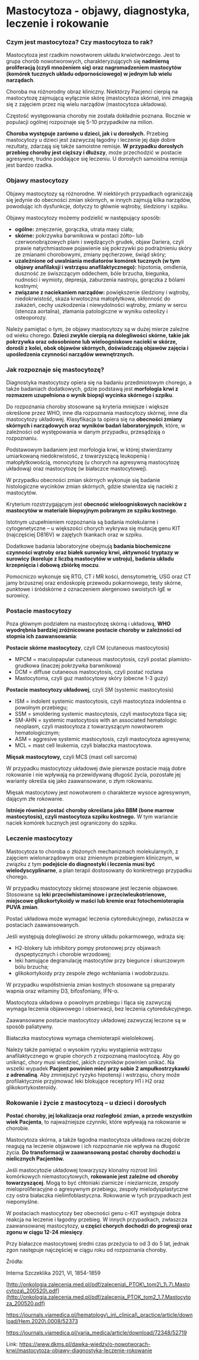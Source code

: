 # Mastocytoza - objawy, diagnostyka, leczenie i rokowanie

### Czym jest mastocytoza? Czy mastocytoza to rak?


Mastocytoza jest rzadkim nowotworem układu krwiotwórczego. Jest to grupa chorób nowotworowych, charakteryzujących się **nadmierną proliferacją (czyli mnożeniem się) oraz nagromadzeniem mastocytów (komórek tucznych układu odpornościowego) w jednym lub wielu narządach**.


Choroba ma różnorodny obraz kliniczny. Niektórzy Pacjenci cierpią na mastocytozę zajmującą wyłącznie skórę (mastocytoza skórna), inni zmagają się z zajęciem przez nią wielu narządów (mastocytoza układowa).


Częstość występowania choroby nie została dokładnie poznana. Rocznie w populacji ogólnej rozpoznaje się 5\-10 przypadków na milion.


**Choroba występuje zarówno u dzieci, jak i u dorosłych.** Przebieg mastocytozy u dzieci jest zazwyczaj łagodny i leczenie jej daje dobre rezultaty, zdarzają się także samoistne remisje. **W przypadku dorosłych przebieg choroby jest cięższy i dłuższy**, może przechodzić w postacie agresywne, trudno poddające się leczeniu. U dorosłych samoistna remisja jest bardzo rzadka.


### Objawy mastocytozy


Objawy mastocytozy są różnorodne. W niektórych przypadkach ograniczają się jedynie do obecności zmian skórnych, w innych zajmują kilka narządów, powodując ich dysfunkcje, dotyczy to głównie wątroby, śledziony i szpiku.


Objawy mastocytozy możemy podzielić w następujący sposób:


* **ogólne:** zmęczenie, gorączka, utrata masy ciała;
* **skórne:** pokrzywka barwnikowa w postaci żółto– lub czerwonobrązowych plam i swędzących grudek, objaw Dariera, czyli prawie natychmiastowe pojawienie się pokrzywki po podrażnieniu skóry ze zmianami chorobowymi, zmiany pęcherzowe, świąd skóry;
* **uzależnione od uwalniania mediatorów komórek tucznych (w tym objawy anafilaksji i wstrząsu anafilaktycznego):** hipotonia, omdlenia, duszność ze świszczącym oddechem, bóle brzucha, biegunka, nudności i wymioty, depresja, zaburzenia nastroju, gorączka z bólami kostnymi;
* **związane z naciekaniem narządów:** powiększenie śledziony i wątroby, niedokrwistość, skaza krwotoczna małopłytkowa, skłonność do zakażeń, cechy uszkodzenia i niewydolności wątroby, zmiany w sercu (stenoza aortalna), złamania patologiczne w wyniku osteolizy i osteoporozy.


Należy pamiętać o tym, że objawy mastocytozy są w dużej mierze zależne od wieku chorego. **Dzieci zwykle cierpią na dolegliwości skórne, takie jak pokrzywka oraz odosobnione lub wieloogniskowe nacieki w skórze, dorośli z kolei, obok objawów skórnych, doświadczają objawów zajęcia i upośledzenia czynności narządów wewnętrznych.**


### Jak rozpoznaje się mastocytozę?


Diagnostyka mastocytozy opiera się na badaniu przedmiotowym chorego, a także badaniach dodatkowych, gdzie podstawą jest **morfologia krwi z rozmazem uzupełniona o wynik biopsji wycinka skórnego i szpiku**.


Do rozpoznania choroby stosowane są kryteria mniejsze i większe określone przez WHO, inne dla rozpoznania mastocytozy skórnej, inne dla mastocytozy układowej. Klasyfikacja ta opiera się na **obecności zmiany skórnych i narządowych oraz wyników badań laboratoryjnych**, które, w zależności od występowania w danym przypadku, przesądzają o rozpoznaniu.


Podstawowym badaniem jest morfologia krwi, w której stwierdzamy umiarkowaną niedokrwistość, z towarzyszącą leukopenią i małopłytkowością, monocytozę (u chorych na agresywną mastocytozę układową) oraz mastocytozę (w białaczce mastocytowej).


W przypadku obecności zmian skórnych wykonuje się badanie histologiczne wycinków zmian skórnych, gdzie stwierdza się nacieki z mastocytów.


Kryterium rozstrzygającym jest **obecność wieloogniskowych nacieków z mastocytów w materiale biopsyjnym pobranym ze szpiku kostnego**.


Istotnym uzupełnieniem rozpoznania są badania molekularne i cytogenetyczne – u większości chorych wykrywa się mutację genu KIT (najczęściej D816V) w zajętych tkankach oraz w szpiku.


Dodatkowe badania laboratoryjne obejmują **badania biochemiczne czynności wątroby oraz białek surowicy krwi, aktywność tryptazy w surowicy (koreluje z liczbą mastocytów w ustroju), badania układu krzepnięcia i dobową zbiórkę moczu**.


Pomocniczo wykonuje się RTG, CT i MR kości, densytometrię, USG oraz CT jamy brzusznej oraz endoskopię przewodu pokarmowego, testy skórne, punktowe i śródskórne z oznaczeniem alergenowo swoistych IgE w surowicy.


### Postacie mastocytozy


Poza głównym podziałem na mastocytozę skórną i układową, **WHO wyodrębnia bardziej zróżnicowane postacie choroby w zależności od stopnia ich zaawansowania**:


**Postacie skórne mastocytozy**, czyli CM (cutaneous mastocytosis)


* MPCM \= maculopapular cutaneous mastocytosis, czyli postać plamisto\-grudkowa (inaczej pokrzywka barwnikowa)
* DCM \= diffuse cutaneous mastocytosis, czyli postać rozlana
* Mastocytoma, czyli guz mastocytowy skóry (obecne 1\-3 guzy)


**Postacie mastocytozy układowej**, czyli SM (systemic mastocytosis)


* ISM \= indolent systemic mastocytosis, czyli mastocytoza indolentna o powolnym przebiegu;
* SSM \= smoldering systemic mastocytosis, czyli mastocytoza tląca się;
* SM\-AHN \= systemic mastocytosis with an associated hematologic neoplasm, czyli mastocytoza z towarzyszącym nowotworem hematologicznym;
* ASM \= aggresive systemic mastocytosis, czyli mastocytoza agresywna;
* MCL \= mast cell leukemia, czyli białaczka mastocytowa.


**Mięsak mastocytowy,** czyli MCS (mast cell sarcoma)


W przypadku mastocytozy układowej dwie pierwsze postacie mają dobre rokowanie i nie wpływają na przewidywaną długość życia, pozostałe jej warianty określa się jako zaawansowane, o złym rokowaniu.


Mięsak mastocytowy jest nowotworem o charakterze wysoce agresywnym, dającym złe rokowanie.


**Istnieje również postać choroby określana jako BBM (bone marrow mastocytosis), czyli mastocytoza szpiku kostnego.** W tym wariancie naciek komórek tucznych jest ograniczony do szpiku.


### Leczenie mastocytozy


Mastocytoza to choroba o złożonych mechanizmach molekularnych, z zajęciem wielonarządowym oraz zmiennym przebiegiem klinicznym, w związku z tym **podejście do diagnostyki i leczenia musi być wielodyscyplinarne**, a plan terapii dostosowany do konkretnego przypadku chorego.


W przypadku mastocytozy skórnej stosowane jest leczenie objawowe. Stosowane są **leki przeciwhistaminowe i przeciwleukotrienowe, miejscowe glikokortykoidy w maści lub kremie oraz fotochemioterapia PUVA zmian**.


Postać układowa może wymagać leczenia cytoredukcyjnego, zwłaszcza w postaciach zaawansowanych.


Jeśli występują dolegliwości ze strony układu pokarmowego, wdraża się:


* H2\-blokery lub inhibitory pompy protonowej przy objawach dyspeptycznych i chorobie wrzodowej;
* leki hamujące degranulację mastocytów przy biegunce i skurczowym bólu brzucha;
* glikokortykoidy przy zespole złego wchłaniania i wodobrzuszu.


W przypadku współistnienia zmian kostnych stosowane są preparaty wapnia oraz witaminy D3, bifosfoniany, IFN\-α.


Mastocytoza układowa o powolnym przebiegu i tląca się zazwyczaj wymaga leczenia objawowego i obserwacji, bez leczenia cytoredukcyjnego.


Zaawansowane postacie mastocytozy układowej zazwyczaj leczone są w sposób paliatywny.


Białaczka mastocytowa wymaga chemioterapii wielolekowej.


Należy także pamiętać o wysokim ryzyku wystąpienia wstrząsu anafilaktycznego w grupie chorych z rozpoznaną mastocytozą. Aby go uniknąć, chory musi wiedzieć, jakich czynników powinien unikać. Na wszelki wypadek **Pacjent powinien mieć przy sobie 2 ampułkostrzykawki z adrenaliną**. Aby zmniejszyć ryzyko hipotensji i wstrząsu, chory może profilaktycznie przyjmować leki blokujące receptory H1 i H2 oraz glikokortykosteroidy.


### Rokowanie i życie z mastocytozą – u dzieci i dorosłych


**Postać choroby, jej lokalizacja oraz rozległość zmian, a przede wszystkim wiek Pacjenta**, to najważniejsze czynniki, które wpływają na rokowanie w chorobie.


Mastocytoza skórna, a także łagodna mastocytoza układowa raczej dobrze reagują na leczenie objawowe i ich rozpoznanie nie wpływa na długość życia. **Do transformacji w zaawansowaną postać choroby dochodzi u nielicznych Pacjentów.**


Jeśli mastocytozie układowej towarzyszy klonalny rozrost linii komórkowych niemastocytowych, **rokowanie jest zależne od choroby towarzyszącej**. Mogą to być chłoniaki ziarnicze i nieziarnicze, zespoły mieloproliferacyjne o agresywnym przebiegu, zespoły mielodysplastyczne czy ostra białaczka nielimfoblastyczna. Rokowanie w tych przypadkach jest niepomyślne.


W postaciach mastocytozy bez obecności genu c\-KIT występuje dobra reakcja na leczenie i łagodny przebieg. W innych przypadkach, zwłaszcza zaawansowanej mastocytozy, **u części chorych dochodzi do progresji oraz zgonu w ciągu 12\-24 miesięcy**.


Przy białaczce mastocytowej średni czas przeżycia to od 3 do 5 lat, jednak zgon następuje najczęściej w ciągu roku od rozpoznania choroby.


Źródła:


Interna Szczeklika 2021, VI, 1854\-1859


[http://onkologia.zalecenia.med.pl/pdf/zalecenia\_PTOK\_tom2\_1\.7\.Mastocytoza\_200520\.pdf](http://onkologia.zalecenia.med.pl/pdf/zalecenia_PTOK_tom2_1.7.Mastocytoza_200520.pdf)


https://journals.viamedica.pl/hematology\_in\_clinical\_practice/article/download/Hem.2020\.0008/52373


<https://journals.viamedica.pl/varia_medica/article/download/72348/52719>



Link: https://www.dkms.pl/dawka-wiedzy/o-nowotworach-krwi/mastocytoza-objawy-diagnostyka-leczenie-rokowanie
